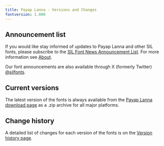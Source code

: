 ```yaml
---
title: Payap Lanna - Versions and Changes
fontversion: 1.000
---
```


## Announcement list

If you would like stay informed of updates to Payap Lanna and other SIL fonts, please subscribe to the [SIL Font News Announcement List](https://groups.google.com/a/groups.sil.org/forum/#!forum/sil-font-news). For more information see [About](about.md).

Our font announcements are also available through X (formerly Twitter) [\@silfonts](https://x.com/silfonts).

## Current versions

The latest version of the fonts is always available from the [Payap Lanna download page](https://software.sil.org/payaplanna/) as a .zip archive for all major platforms.

## Change history

A detailed list of changes for each version of the fonts is on the [Version history page](history.md).
